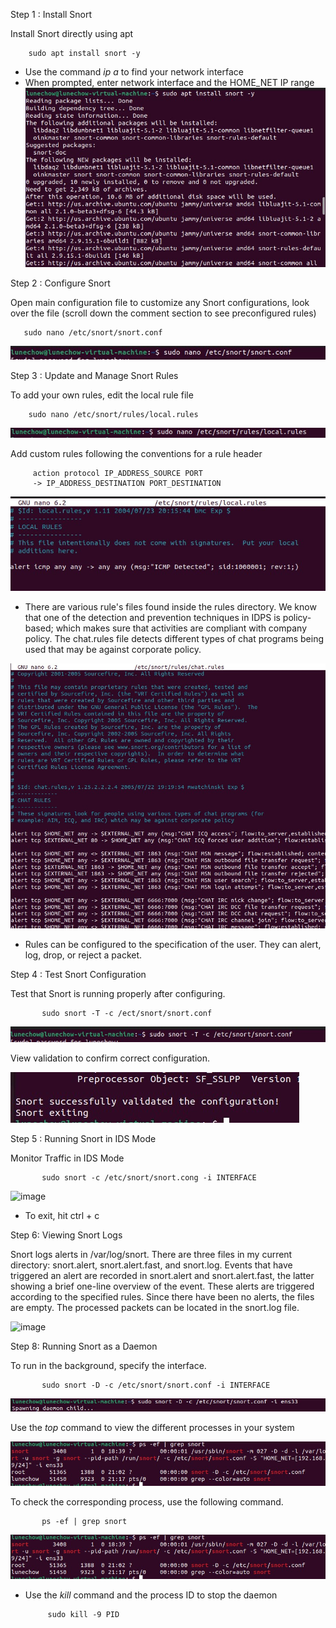 Step 1 : Install Snort

Install Snort directly using apt

	    sudo apt install snort -y

* Use the command *ip a*  to find your network interface
* When prompted, enter network interface and the HOME_NET IP range
![Snort Installation](Snort_Pics/snort_install.jpg)

Step 2 : Configure Snort

Open main configuration file to customize any Snort configurations, look over the file (scroll down the comment section to see preconfigured rules)

	   sudo nano /etc/snort/snort.conf

![snort configuration](Snort_Pics/snort_conf.jpg)

Step 3 : Update and Manage Snort Rules

To add your own rules, edit the local rule file

	    sudo nano /etc/snort/rules/local.rules

![Local Rules File](Snort_Pics/local_rules.jpg)


Add custom rules following the conventions for a rule header

	     action protocol IP_ADDRESS_SOURCE PORT 
	     -> IP_ADDRESS_DESTINATION PORT_DESTINATION 

![Rules File](Snort_Pics/rules_file.jpg)

* There are various rule's files found inside the rules directory. We know that one of the detection and prevention techniques in IDPS is policy-based; which makes sure that activities are compliant with company policy. The chat.rules file detects different types of chat programs being used that may be against corporate policy. 

![chat rules](Snort_Pics/chat.rules.jpg)

* Rules can be configured to the specification of the user. They can alert, log, drop, or reject a packet. 

Step 4 : Test Snort Configuration

Test that Snort is running properly after configuring.

		   sudo snort -T -c /ect/snort/snort.conf


![Configuration Command](Snort_Pics/configuration_command.jpg)

View validation to confirm correct configuration.

![Validation](Snort_Pics/success_conf.jpg)


Step 5 : Running Snort in IDS Mode 

Monitor Traffic in IDS Mode

		   sudo snort -c /etc/snort/snort.cong -i INTERFACE

<img width="662" height="482" alt="image" src="https://github.com/user-attachments/assets/7e6399f3-45c8-4733-a4fe-17f19ed1d9cf" />

* To exit, hit ctrl + c

Step 6: Viewing Snort Logs

Snort logs alerts in /var/log/snort. There are three files in my current directory: snort.alert, snort.alert.fast, and snort.log. Events that have triggered an alert are recorded in snort.alert and snort.alert.fast, the latter showing a brief one-line overview of the event. These alerts are triggered according to the specified rules. Since there have been no alerts, the files are empty. The processed packets can be located in the snort.log file. 

<img width="616" height="38" alt="image" src="https://github.com/user-attachments/assets/c6e2b950-6dec-431f-ab75-d24486f97d5a" />

Step 8: Running Snort as a Daemon

To run in the background, specify the interface.

		   sudo snort -D -c /etc/snort/snort.conf -i INTERFACE

![Daemon](Snort_Pics/daemon.jpg)

Use the *top* command to view the different processes in your system

![Process](Snort_Pics/ps_grep.jpg)

To check the corresponding process, use the following command.

		   ps -ef | grep snort

![Process](Snort_Pics/ps_grep.jpg)

* Use the *kill*  command and the process ID to stop the daemon

		   sudo kill -9 PID

		

